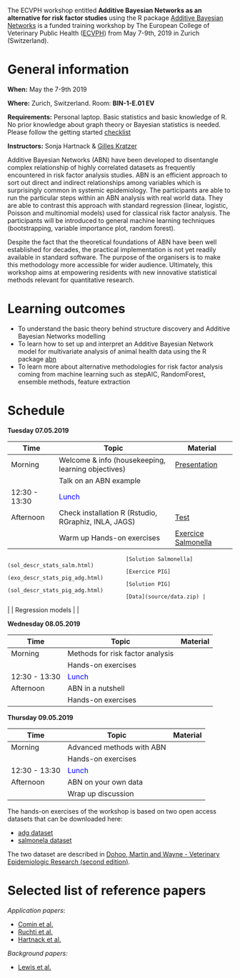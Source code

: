
The ECVPH workshop entitled **Additive Bayesian Networks as an alternative for risk factor studies** using the R package [Additive Bayesian Networks](https://cran.r-project.org/package=abn) is a funded training workshop by The European College of Veterinary Public Health ([ECVPH](https://ecvph.org/meetings-events/ecvph-residents-workshop-abn-modeling)) from May 7-9th, 2019 in Zurich (Switzerland).

# General information

**When:** May the 7-9th 2019

**Where:** Zurich, Switzerland. Room: **BIN-1-E.01 EV**

**Requirements:** Personal laptop. Basic statistics and basic knowledge of R. No prior knowledge about graph theory or Bayesian statistics is needed. Please follow the getting started [checklist](getting_started.md)

**Instructors:** Sonja Hartnack & [Gilles Kratzer](https://gilleskratzer.netlify.com/)

Additive Bayesian Networks (ABN) have been developed to disentangle complex relationship of highly correlated datasets as frequently encountered in risk factor analysis studies. ABN is an efficient approach to sort out direct and indirect relationships among variables which is surprisingly common in systemic epidemiology. The participants are able to run the particular steps within an ABN analysis with real world data. They are able to contrast this approach with standard regression (linear, logistic, Poisson and multinomial models) used for classical risk factor analysis. The participants will be introduced to general machine learning techniques (bootstrapping, variable importance plot, random forest).

Despite the fact that the theoretical foundations of ABN have been well established for decades, the practical implementation is not yet readily available in standard software. The purpose of the organisers is to make this methodology more accessible for wider audience. Ultimately, this workshop aims at empowering residents with new innovative statistical methods relevant for quantitative research.

# Learning outcomes

- To understand the basic theory behind structure discovery and Additive Bayesian
Networks modelling
- To learn how to set up and interpret an Additive Bayesian Network model for
multivariate analysis of animal health data using the R package [abn](https://cran.r-project.org/package=abn)
- To learn more about alternative methodologies for risk factor analysis coming from machine learning such as stepAIC, RandomForest, ensemble methods, feature extraction

# Schedule

**Tuesday 07.05.2019**

| Time         | Topic                          | Material|
|--------------|--------------------------------|---------|
| Morning      | Welcome & info (housekeeping, learning objectives)| [Presentation](source/Presentations/gk_welcome.pdf) |
|              | Talk on an ABN example         |         |
| 12:30 - 13:30| <span style="color:blue"> Lunch </span> ||
| Afternoon    | Check installation R (Rstudio, RGraphiz, INLA, JAGS)| [Test](test_install.html) |
|         | Warm up Hands-on exercises | [Exercice Salmonella](exo_descr_stats_salm.html) 
                                         [Solution Salmonella](sol_descr_stats_salm.html) 
                                         [Exercice PIG](exo_descr_stats_pig_adg.html)  
                                         [Solution PIG](sol_descr_stats_pig_adg.html) 
                                         [Data](source/data.zip) |
|              | Regression models        |         |

**Wednesday 08.05.2019**

| Time         | Topic                          | Material|
|--------------|--------------------------------|---------|
| Morning      | Methods for risk factor analysis||
|              | Hands-on exercises         |         |
| 12:30 - 13:30| <span style="color:blue"> Lunch </span> ||
| Afternoon    | ABN in a nutshell |         |
|              | Hands-on exercises          |         |



**Thursday 09.05.2019**

| Time         | Topic                          | Material|
|--------------|--------------------------------|---------|
| Morning      | Advanced methods with ABN||
|              | Hands-on exercises         |         |
| 12:30 - 13:30| <span style="color:blue"> Lunch </span> ||
| Afternoon    | ABN on your own data |         |
|              | Wrap up discussion                               |         |

The hands-on exercises of the workshop is based on two open access datasets that can be downloaded here:

- [adg dataset](source/data/pig_adg.csv)
- [salmonela dataset](source/data/sal_outbrk.csv)

The two dataset are described in [Dohoo, Martin and Wayne - Veterinary Epidemiologic Research (second edition)](http://projects.upei.ca/ver/).

# Selected list of reference papers

*Application papers*:

- [Comin et al.](https://www.sciencedirect.com/science/article/pii/S0167587718304665?via%3Dihub#kwd0010)
- [Ruchti et al.](https://www.sciencedirect.com/science/article/pii/S0167587718306159?via%3Dihub)
- [Hartnack et al.](https://bmcvetres.biomedcentral.com/articles/10.1186/s12917-016-0649-0)

*Background papers:*

- [Lewis et al.](https://ete-online.biomedcentral.com/articles/10.1186/1742-7622-10-4)
